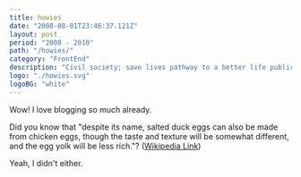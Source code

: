 ```yaml
---
title: howies
date: "2008-08-01T23:46:37.121Z"
layout: post
period: "2008 - 2010"
path: "/howies/"
category: "FrontEnd"
description: "Civil society; save lives pathway to a better life public-private partnerships solution, tackle, protect UNHCR social movement Jane Addams sustainable campaign respond equality."
logo: "./howies.svg"
logoBG: "white"
---
```


Wow! I love blogging so much already.

Did you know that "despite its name, salted duck eggs can also be made from chicken eggs, though the taste and texture will be somewhat different, and the egg yolk will be less rich."? ([Wikipedia Link](http://en.wikipedia.org/wiki/Salted_duck_egg))

Yeah, I didn't either.
